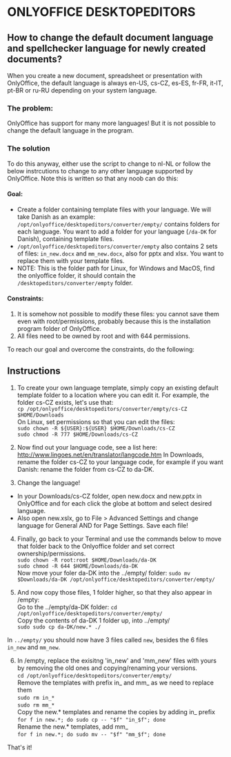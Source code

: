 # ONLYOFFICE DESKTOPEDITORS
## How to change the default document language and spellchecker language for newly created documents?
When you create a new document, spreadsheet or presentation with OnlyOffice, the default language is always en-US, cs-CZ, es-ES, fr-FR, it-IT, pt-BR or ru-RU depending on your system language.

### The problem:
OnlyOffice has support for many more languages! But it is not possible to change the default language in the program.

### The solution
To do this anyway, either use the script to change to nl-NL or follow the below instrcutions to change to any other language supported by OnlyOffice. Note this is written so that any noob can do this:

#### Goal: 
- Create a folder containing template files with your language. We will take Danish as an example: 
`/opt/onlyoffice/desktopeditors/converter/empty/` contains folders for each language. You want to add a folder for your language (`/da-DK` for Danish), containing template files.
- `/opt/onlyoffice/desktopeditors/converter/empty` also contains 2 sets of files: `in_new.docx` and `mm_new.docx`, also for pptx and xlsx. You want to replace them with your template files.
- NOTE: This is the folder path for Linux, for Windows and MacOS, find the onlyoffice folder, it should contain the `/desktopeditors/converter/empty` folder.

#### Constraints:
1. It is somehow not possible to modify these files: you cannot save them even with root/permissions, probably because this is the installation program folder of OnlyOffice.
2. All files need to be owned by root and with 644 permissions. 

To reach our goal and overcome the constraints, do the following: 
## Instructions

1. To create your own language template, simply copy an existing default template folder to a location where you can edit it. For example, the folder cs-CZ exists, let's use that: \
`cp /opt/onlyoffice/desktopeditors/converter/empty/cs-CZ $HOME/Downloads`\
On Linux, set permissions so that you can edit the files: \
`sudo chown -R ${USER}:${USER} $HOME/Downloads/cs-CZ` \
`sudo chmod -R 777 $HOME/Downloads/cs-CZ`  

2. Now find out your language code, see a list here: http://www.lingoes.net/en/translator/langcode.htm
In Downloads, rename the folder cs-CZ to your language code, for example if you want Danish: rename the folder from cs-CZ to da-DK.

3. Change the language!
- In your Downloads/cs-CZ folder, open new.docx and new.pptx in OnlyOffice and for each click the globe at bottom and select desired language.
- Also open new.xslx, go to File > Advanced Settings and change language for General AND for Page Settings. 
Save each file! 

4. Finally, go back to your Terminal and use the commands below to move that folder back to the Onlyoffice folder and set correct ownership/permissions. \
`sudo chown -R root:root $HOME/Downloads/da-DK` \
`sudo chmod -R 644 $HOME/Downloads/da-DK` \
Now move your foler da-DK into the ../empty/ folder:
`sudo mv $Downloads/da-DK /opt/onlyoffice/desktopeditors/converter/empty/`  

5. And now copy those files, 1 folder higher, so that they also appear in /empty: \
Go to the ../empty/da-DK folder:
`cd /opt/onlyoffice/desktopeditors/converter/empty/` \
Copy the contents of da-DK 1 folder up, into ../empty/  \
`sudo sudo cp da-DK/new.* ./`

In `../empty/` you should now have 3 files called `new`, besides the 6 files `in_new` and `mm_new`. 

6. In /empty, replace the exisitng 'in_new' and 'mm_new' files with yours by removing the old ones and copying/renaming your versions. \
`cd /opt/onlyoffice/desktopeditors/converter/empty/`  \
Remove the templates with prefix in_ and mm_ as we need to replace them \
`sudo rm in_*` \
`sudo rm mm_*` \
Copy the new.* templates and rename the copies by adding in_ prefix \
`for f in new.*; do sudo cp -- "$f" "in_$f"; done` \
Rename the new.* templates, add mm_ \
`for f in new.*; do sudo mv -- "$f" "mm_$f"; done`

That's it!
